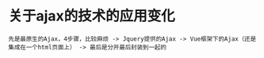 # 关于ajax的技术的应用变化


	先是最原生的Ajax，4步骤，比较麻烦 -> Jquery提供的Ajax -> Vue框架下的Ajax（还是集成在一个html页面上） -> 最后是分开最后封装到一起的
